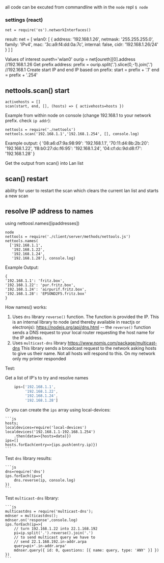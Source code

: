 all code can be excuted from commandline with in the `node` repl
``$ node``

### settings (react)

    net = require('os').networkInterfaces()

result:
    net = [ wlan0: [ {
          address: '192.168.1.26',
          netmask: '255.255.255.0',
          family: 'IPv4',
          mac: '3c:a9:f4:dd:0a:7c',
          internal: false,
          cidr: '192.168.1.26/24'
          } ]
        ]

Values of interest
    oureth='wlan0'
    ourip = net[oureth][0].address
    //192.168.1.26
Get prefix address:
    prefix = ourip.split('.').slice(0,-1).join('.')
    //192.168.1
Create start IP and end IP based on prefix:
    start = prefix + '.1'
    end = prefix + '.254'

## nettools.scan() start

    activehosts = []
    scan(start, end, [], (hosts) => { activehosts=hosts })

Example from within node on console (change 192.168.1 to your network prefix. check `ip addr`):

    nettools = require('./nettools')
    nettools.scan('192.168.1.1','192.168.1.254', [], console.log)
Example output:
    {
    '08:a6:d7:9a:98:99': '192.168.1.1',
    '70:11:d4:8b:2b:20': '192.168.1.22',
    'f8:b0:27:dc:f6:95': '192.168.1.24',
    '04:cf:dc:9d:d8:f7': '192.168.1.28'
    }

Get the output from scan() into Lan list

## scan() restart
ability for user to restart the scan which clears the current lan list and starts a new scan

## resolve IP address to names
using nettoosl.names([ipaddresses])

    node
    nettools = require('./client/server/methods/nettools.js')
    nettools.names(
      ['192.168.1.1',
       '192.168.1.22',
       '192.168.1.24',
       '192.168.1.28'], console.log)

Example Output:

    {
    '192.168.1.1': 'fritz.box',
    '192.168.1.22': 'pur.fritz.box',
    '192.168.1.24': 'airpurif.fritz.box',
    '192.168.1.28': 'EPSOND2F5.fritz.box'
    }

How names() works:

1. Uses ``dns`` library ``reverse()`` function.
   The function is provided the IP. This is an internal library to node (and thereby available in reactjs or electronjs): https://nodejs.org/api/dns.html -- the ``reverse()`` function sends a DNS request to your local router requesting the host name for the IP address.
2. Uses ``multicast-dns`` library
   https://www.npmjs.com/package/multicast-dns 
   This library sends a broadcast request to the network asking hosts to give us their name. Not all hosts will respond to this. On my network only my printer responded

Test:

Get a list of IP's to try and resolve names

```js
    ips=['192.168.1.1',
         '192.168.1.22',
         '192.168.1.24',
         '192.168.1.28']
```

Or you can create the ``ips`` array using local-devices:

    ```js
    hosts; 
    localdevices=require('local-devices')
    localdevices('192.168.1.1-192.168.1.254')
        .then(data=>{hosts=data)})
    ips=[]
    hosts.forEach(entry=>{ips.push(entry.ip)})
    ```

Test ``dns`` library results:

    ```js
    dns=require('dns')
    ips.forEach(ip=>{
        dns.reverse(ip, console.log)
    })
    ```

Test ``multicast-dns`` library:

    ```js
    multicastdns = require('multicast-dns');
    mdnser = multicastdns();
    mdnser.on('response',console.log)
    ips.forEach(ip=>{
        // turn 192.168.1.22 into 22.1.168.192
        pi=ip.split('.').reverse().join('.')
        // to send multicast query we have to 
        // send 22.1.168.192.in-addr.arpa
        query=pi+'.in-addr.arpa'
        mdnser.query({ id: 0, questions: [{ name: query, type: 'ANY' }] })
    })
    ```

